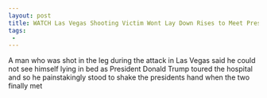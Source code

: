 ```yaml
---
layout: post
title: WATCH Las Vegas Shooting Victim Wont Lay Down Rises to Meet President Donald Trump
tags:
 -
---
```

A man who was shot in the leg during the attack in Las Vegas said he could not see himself lying in bed as President Donald Trump toured the hospital and so he painstakingly stood to shake the presidents hand when the two finally met
